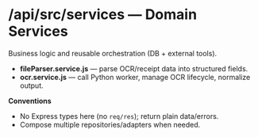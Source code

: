# /api/src/services — Domain Services

Business logic and reusable orchestration (DB + external tools).

- **fileParser.service.js** — parse OCR/receipt data into structured fields.
- **ocr.service.js** — call Python worker, manage OCR lifecycle, normalize output.

**Conventions**
- No Express types here (no `req/res`); return plain data/errors.
- Compose multiple repositories/adapters when needed.

